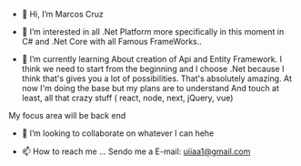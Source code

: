 - 👋 Hi, I’m Marcos Cruz
- 👀 I’m interested in all .Net Platform more specifically in this moment in C# and .Net Core with all Famous FrameWorks..

- 🌱 I’m currently learning About creation of Api and Entity Framework. 
I think we need to start from the beginning and I choose 
.Net because I think that's gives you a lot of possibilities.
That's absolutely amazing.
At now I'm doing the base but my plans are to understand 
And touch at least, all that crazy stuff ( react, node, next, jQuery, vue) 

My focus area will be back end

- 💞️ I’m looking to collaborate on whatever I can hehe

- 📫 How to reach me ... Sendo me a E-mail: uiiaa1@gmail.com

<!---
UIIAA/UIIAA is a ✨ special ✨ repository because its `README.md` (this file) appears on your GitHub profile.
You can click the Preview link to take a look at your changes.
--->
